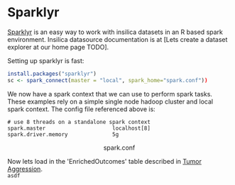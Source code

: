 # Sparklyr
[Sparklyr](http://spark.rstudio.com/) is an easy way to work with insilica datasets in an R based spark environment. Insilica datasource documentation is at [Lets create a dataset explorer at our home page TODO].

Setting up sparklyr is fast:

```R
install.packages("sparklyr")
sc <- spark_connect(master = "local", spark_home="spark.conf"))
```
We now have a spark context that we can use to perform spark tasks.  These examples rely on a simple single node hadoop cluster and local spark context.  The config file referenced above is:

```
# use 8 threads on a standalone spark context
spark.master                     localhost[8]
spark.driver.memory              5g
```
<center>spark.conf</center>

Now lets load in the 'EnrichedOutcomes' table described in [Tumor Aggression](../3_tumor_aggression/README.md).  
`asdf`
